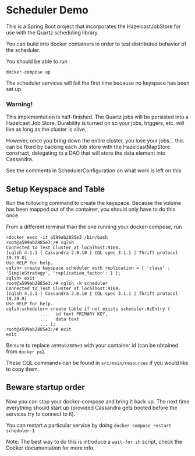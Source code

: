 # Scheduler Demo
This is a Spring Boot project that incorporates the HazelcastJobStore for use with the Quartz scheduling library.

You can build into docker containers in order to test distributed behavior of the scheduler.

You should be able to run 

```$bash
docker-compose up
```

The scheduler services will fail the first time because no keyspace has been set up.

### Warning!

This implementation is half-finished.  The Quartz jobs will be persisted into a Hazelcast Job Store.  Durability is turned on so your jobs, triggers, etc. will live as long as the cluster is alive.

However, once you bring down the entire cluster, you lose your jobs... this can be fixed by backing each Job store with the HazelcastMapStore construct, delegating to a DAO that will store the data element into Cassandra.

See the comments in SchedulerConfiguration on what work is left on this.


## Setup Keyspace and Table

Run the following command to create the keyspace.  Because the volume has been mapped out of the container, you 
should only have to do this once.

From a different terminal than the one running your docker-compose, run

```$bash
>docker exec -it a599ab2885e3 /bin/bash
root@a599ab2885e3:/# cqlsh
Connected to Test Cluster at localhost:9160.
[cqlsh 4.1.1 | Cassandra 2.0.10 | CQL spec 3.1.1 | Thrift protocol 19.39.0]
Use HELP for help.
cqlsh> create keyspace scheduler with replication = { 'class' : 'SimpleStrategy', 'replication_factor': 1 };
cqlsh> exit
root@a599ab2885e3:/# cqlsh -k scheduler
Connected to Test Cluster at localhost:9160.
[cqlsh 4.1.1 | Cassandra 2.0.10 | CQL spec 3.1.1 | Thrift protocol 19.39.0]
Use HELP for help.
cqlsh:scheduler> create table if not exists scheduler.HzEntry (
             ...   id text PRIMARY KEY,
             ...   data text
             ... );
root@a599ab2885e3:/# exit
exit
```

Be sure to replace ``a599ab2885e3`` with your container id (can be obtained from ``docker ps``).

These CQL commands can be found in ``src/main/resources`` if you would like to copy them.
## Beware startup order
Now you can stop your docker-compose and bring it back up.  The next time everything should start up 
(provided Cassandra gets booted before the services try to connect to it).

You can restart a particular service by doing
``docker-compose restart scheduler-1``

Note: The best way to do this is introduce a ``wait-for.sh`` script, check the Docker documentation for more info.